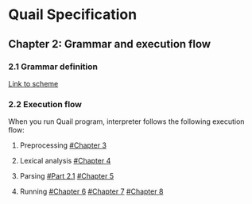 # Quail Specification

## Chapter 2: Grammar and execution flow

### 2.1 Grammar definition

[Link to scheme](https://tapeline.github.io/quail/quail2concept)

### 2.2 Execution flow

When you run Quail program, interpreter follows the following execution flow:

1. Preprocessing [#Chapter 3]()

2. Lexical analysis [#Chapter 4]()

3. Parsing [#Part 2.1]() [#Chapter 5]()

4. Running [#Chapter 6]() [#Chapter 7]() [#Chapter 8]()
